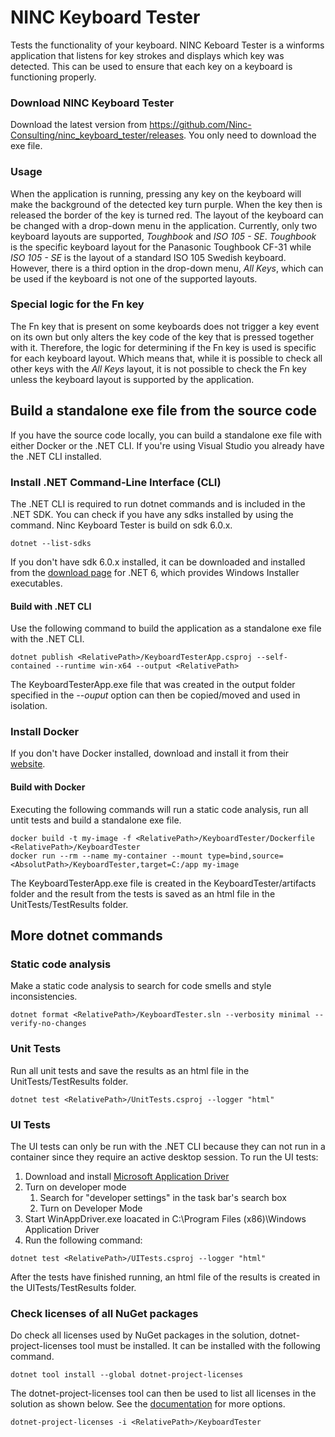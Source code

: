# NINC Keyboard Tester

Tests the functionality of your keyboard.
NINC Keboard Tester is a winforms application that listens for key strokes and displays which key was detected. This can be used to ensure that each key on a keyboard is functioning properly.

### Download NINC Keyboard Tester

Download the latest version from https://github.com/Ninc-Consulting/ninc_keyboard_tester/releases. You only need to download the exe file.

### Usage

When the application is running, pressing any key on the keyboard will make the background of the detected key turn purple. When the key then is released the border of the key is turned red.
The layout of the keyboard can be changed with a drop-down menu in the application. Currently, only two keyboard layouts are supported, _Toughbook_ and _ISO 105 - SE_. _Toughbook_ is the specific keyboard layout for the Panasonic Toughbook CF-31 while _ISO 105 - SE_ is the layout of a standard ISO 105 Swedish keyboard. However, there is a third option in the drop-down menu, _All Keys_, which can be used if the keyboard is not one of the supported layouts.

### Special logic for the Fn key

The Fn key that is present on some keyboards does not trigger a key event on its own but only alters the key code of the key that is pressed together with it. Therefore, the logic for determining if the Fn key is used is specific for each keyboard layout. Which means that, while it is possible to check all other keys with the _All Keys_ layout, it is not possible to check the Fn key unless the keyboard layout is supported by the application.

## Build a standalone exe file from the source code

If you have the source code locally, you can build a standalone exe file with either Docker or the .NET CLI. If you're using Visual Studio you already have the .NET CLI installed.

### Install .NET Command-Line Interface (CLI)

The .NET CLI is required to run dotnet commands and is included in the .NET SDK. You can check if you have any sdks installed by using the command. Ninc Keyboard Tester is build on sdk 6.0.x.
```
dotnet --list-sdks
```
If you don't have sdk 6.0.x installed, it can be downloaded and installed from the [download page](https://dotnet.microsoft.com/en-us/download/dotnet/6.0) for .NET 6, which provides Windows Installer executables.

#### Build with .NET CLI

Use the following command to build the application as a standalone exe file with the .NET CLI.
```
dotnet publish <RelativePath>/KeyboardTesterApp.csproj --self-contained --runtime win-x64 --output <RelativePath>
```
The KeyboardTesterApp.exe file that was created in the output folder specified in the _--ouput_ option can then be copied/moved and used in isolation.

### Install Docker

If you don't have Docker installed, download and install it from their [website](https://www.docker.com/get-started/).

#### Build with Docker

Executing the following commands will run a static code analysis, run all untit tests and build a standalone exe file.
```
docker build -t my-image -f <RelativePath>/KeyboardTester/Dockerfile <RelativePath>/KeyboardTester
docker run --rm --name my-container --mount type=bind,source=<AbsolutPath>/KeyboardTester,target=C:/app my-image
```
The KeyboardTesterApp.exe file is created in the KeyboardTester/artifacts folder and the result from the tests is saved as an html file in the UnitTests/TestResults folder.

## More dotnet commands

### Static code analysis

Make a static code analysis to search for code smells and style inconsistencies.

```
dotnet format <RelativePath>/KeyboardTester.sln --verbosity minimal --verify-no-changes
```

### Unit Tests

Run all unit tests and save the results as an html file in the UnitTests/TestResults folder.
```
dotnet test <RelativePath>/UnitTests.csproj --logger "html"
```

### UI Tests

The UI tests can only be run with the .NET CLI because they can not run in a container since they require an active desktop session. To run the UI tests:
1. Download and install [Microsoft Application Driver](https://github.com/Microsoft/WinAppDriver/releases)
2. Turn on developer mode
    1. Search for "developer settings" in the task bar's search box
    2. Turn on Developer Mode
3. Start WinAppDriver.exe loacated in C:\Program Files (x86)\Windows Application Driver
4. Run the following command:
```
dotnet test <RelativePath>/UITests.csproj --logger "html"
```
After the tests have finished running, an html file of the results is created in the UITests/TestResults folder.

### Check licenses of all NuGet packages

Do check all licenses used by NuGet packages in the solution, dotnet-project-licenses tool must be installed. It can be installed with the following command.
```
dotnet tool install --global dotnet-project-licenses
```
The dotnet-project-licenses tool can then be used to list all licenses in the solution as shown below. See the [documentation](https://github.com/tomchavakis/nuget-license) for more options.
```
dotnet-project-licenses -i <RelativePath>/KeyboardTester
```